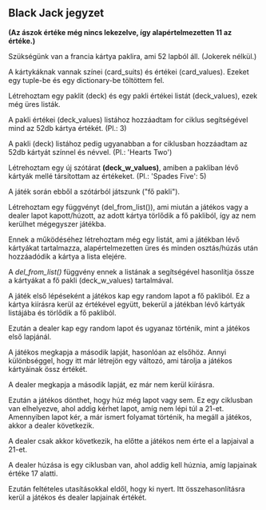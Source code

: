 ## Black Jack jegyzet

**(Az ászok értéke még nincs lekezelve, így alapértelmezetten 11 az értéke.)**

Szükségünk van a francia kártya paklira, ami 52 lapból áll. (Jokerek nélkül.)

A kártykáknak vannak színei (card_suits) és értékei (card_values). Ezeket egy tuple-be és egy dictionary-be töltöttem fel.

Létrehoztam egy paklit (deck) és egy pakli értékei listát (deck_values), ezek még üres listák.

A pakli értékei (deck_values) listához hozzáadtam for ciklus segítségével mind az 52db kártya értékét. (Pl.: 3)

A pakli (deck) listához pedig ugyanabban a for ciklusban hozzáadtam az 52db kártyát színnel és névvel. (Pl.: 'Hearts Two')

Létrehoztam egy új szótárat **(deck_w_values)**, amiben a pakliban lévő kártyák mellé társítottam az értékeket. (Pl.: 'Spades Five': 5)

A játék során ebből a szótárból játszunk ("fő pakli").

Létrehoztam egy függvényt (del_from_list()), ami miután a játékos vagy a dealer lapot kapott/húzott, az adott kártya törlődik a fő pakliból, így az nem kerülhet mégegyszer játékba.

Ennek a működéséhez létrehoztam még egy listát, ami a játékban lévő kártyákat tartalmazza, alapértelmezetten üres és minden osztás/húzás után hozzáadódik a kártya a lista elejére. 

A *del_from_list()* függvény ennek a listának a segítségével hasonlítja össze a kártyákat a fő pakli (deck_w_values) tartalmával.

A játék első lépéseként a játékos kap egy random lapot a fő pakliból. Ez a kártya kiírásra kerül az értékével együtt, bekerül a játékban lévő kártyák listájába és törlődik a fő pakliból.

Ezután a dealer kap egy random lapot és ugyanaz történik, mint a játékos első lapjánál.

A játékos megkapja a második lapját, hasonlóan az elsőhöz. Annyi különbséggel, hogy itt már létrejön egy változó, ami tárolja a játékos kártyáinak össz értékét.

A dealer megkapja a második lapját, ez már nem kerül kiírásra.

Ezután a játékos dönthet, hogy húz még lapot vagy sem. Ez egy ciklusban van elhelyezve, ahol addig kérhet lapot, amíg nem lépi túl a 21-et. Amennyiben lapot kér, a már ismert folyamat történik, ha megáll a játékos, akkor a dealer következik.

A dealer csak akkor következik, ha előtte a játékos nem érte el a lapjaival a 21-et.

A dealer húzása is egy ciklusban van, ahol addig kell húznia, amíg lapjainak értéke 17 alatti.

Ezután feltételes utasításokkal eldől, hogy ki nyert. Itt összehasonlításra kerül a játékos és dealer lapjainak értékét.

